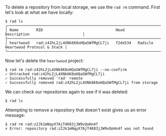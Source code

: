 To delete a repository from local storage, we use the `rad rm` command.
First let's look at what we have locally:

```
$ rad ls
╭──────────────────────────────────────────────────────────────────────────────────────────────╮
│ Name        RID                                 Head      Description                        │
├──────────────────────────────────────────────────────────────────────────────────────────────┤
│ heartwood   rad:z42hL2jL4XNk6K8oHQaSWfMgCL7ji   f2de534   Radicle Heartwood Protocol & Stack │
╰──────────────────────────────────────────────────────────────────────────────────────────────╯
```

Now let's delete the `heartwood` project:

```
$ rad rm rad:z42hL2jL4XNk6K8oHQaSWfMgCL7ji --no-confirm
✓ Untracked rad:z42hL2jL4XNk6K8oHQaSWfMgCL7ji
✓ Successfully removed 'rad' remote
✓ Successfully removed rad:z42hL2jL4XNk6K8oHQaSWfMgCL7ji from storage
```

We can check our repositories again to see if it was deleted:

```
$ rad ls
```

Attempting to remove a repository that doesn't exist gives us an error message:

``` (fail)
$ rad rm rad:z2Jk1mNqyX7AjT4K83jJW9vQoHn4f
✗ Error: repository rad:z2Jk1mNqyX7AjT4K83jJW9vQoHn4f was not found
```

